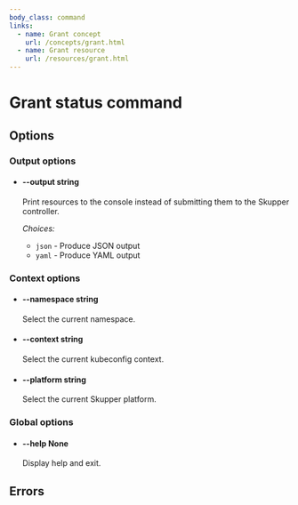 ```yaml
---
body_class: command
links:
  - name: Grant concept
    url: /concepts/grant.html
  - name: Grant resource
    url: /resources/grant.html
---
```


# Grant status command

<section>

</section>

<section>

## Options

### Output options

- <h4 id="output">--output <span class="argument-info">string</span></h3>

  Print resources to the console instead of submitting
  them to the Skupper controller.

  _Choices:_
  
   - `json` - Produce JSON output
   - `yaml` - Produce YAML output

### Context options

- <h4 id="namespace">--namespace <span class="argument-info">string</span></h3>

  Select the current namespace.

- <h4 id="context">--context <span class="argument-info">string</span></h3>

  Select the current kubeconfig context.

- <h4 id="platform">--platform <span class="argument-info">string</span></h3>

  Select the current Skupper platform.

### Global options

- <h4 id="help">--help <span class="argument-info">None</span></h3>

  Display help and exit.

</section>

<section>

## Errors

</section>
